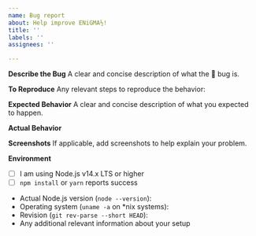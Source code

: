```yaml
---
name: Bug report
about: Help improve ENiGMA½!
title: ''
labels: ''
assignees: ''

---
```


**Describe the Bug**
A clear and concise description of what the :bug: bug is.

**To Reproduce**
Any relevant steps to reproduce the behavior:

**Expected Behavior**
A clear and concise description of what you expected to happen.

**Actual Behavior**

**Screenshots**
If applicable, add screenshots to help explain your problem.

**Environment**
* [ ] I am using Node.js v14.x LTS or higher
* [ ] `npm install` or `yarn` reports success
* Actual Node.js version (`node --version`):
* Operating system (`uname -a` on *nix systems):
* Revision (`git rev-parse --short HEAD`):
* Any additional relevant information about your setup
